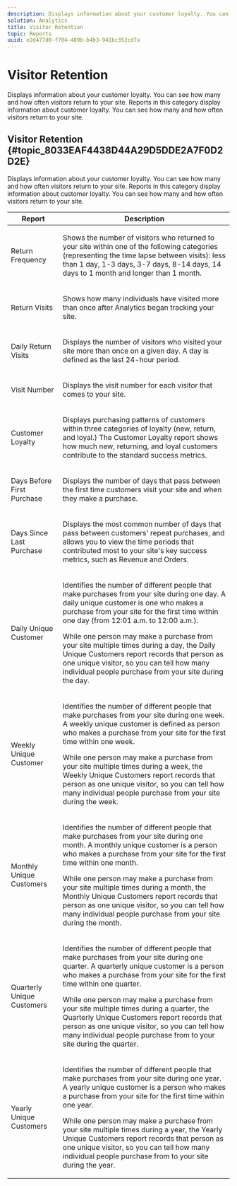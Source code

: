 ```yaml
---
description: Displays information about your customer loyalty. You can see how many and how often visitors return to your site. Reports in this category display information about customer loyalty. You can see how many and how often visitors return to your site.
solution: Analytics
title: Visitor Retention
topic: Reports
uuid: e2d477d0-f704-489b-b4b3-941bc352cd7a
---
```


# Visitor Retention

Displays information about your customer loyalty. You can see how many and how often visitors return to your site. Reports in this category display information about customer loyalty. You can see how many and how often visitors return to your site.

## Visitor Retention {#topic_8033EAF4438D44A29D5DDE2A7F0D2D2E}

Displays information about your customer loyalty. You can see how many and how often visitors return to your site. Reports in this category display information about customer loyalty. You can see how many and how often visitors return to your site.

<table id="table_486948EB47664B90BDF9915314B572B0"> 
 <thead> 
  <tr> 
   <th colname="col1" class="entry"> Report </th> 
   <th colname="col2" class="entry"> Description </th> 
  </tr> 
 </thead>
 <tbody> 
  <tr> 
   <td colname="col1"> Return Frequency </td> 
   <td colname="col2"> <p>Shows the number of visitors who returned to your site within one of the following categories (representing the time lapse between visits): less than 1 day, 1-3 days, 3-7 days, 8-14 days, 14 days to 1 month and longer than 1 month. </p> </td> 
  </tr> 
  <tr> 
   <td colname="col1"> Return Visits </td> 
   <td colname="col2"> <p>Shows how many individuals have visited more than once after Analytics began tracking your site. </p> </td> 
  </tr> 
  <tr> 
   <td colname="col1"> Daily Return Visits </td> 
   <td colname="col2"> <p>Displays the number of visitors who visited your site more than once on a given day. A day is defined as the last 24-hour period. </p> </td> 
  </tr> 
  <tr> 
   <td colname="col1"> Visit Number </td> 
   <td colname="col2"> <p>Displays the visit number for each visitor that comes to your site. </p> </td> 
  </tr> 
  <tr> 
   <td colname="col1"> Customer Loyalty </td> 
   <td colname="col2"> <p>Displays purchasing patterns of customers within three categories of loyalty (new, return, and loyal.) The <span class="wintitle"> Customer Loyalty</span> report shows how much new, returning, and loyal customers contribute to the standard success metrics. </p> </td> 
  </tr> 
  <tr> 
   <td colname="col1"> Days Before First Purchase </td> 
   <td colname="col2"> <p>Displays the number of days that pass between the first time customers visit your site and when they make a purchase. </p> </td> 
  </tr> 
  <tr> 
   <td colname="col1"> Days Since Last Purchase </td> 
   <td colname="col2"> <p>Displays the most common number of days that pass between customers' repeat purchases, and allows you to view the time periods that contributed most to your site's key success metrics, such as Revenue and Orders. </p> </td> 
  </tr> 
  <tr> 
   <td colname="col1"> Daily Unique Customer </td> 
   <td colname="col2"> <p>Identifies the number of different people that make purchases from your site during one day. A daily unique customer is one who makes a purchase from your site for the first time within one day (from 12:01 a.m. to 12:00 a.m.). </p> <p>While one person may make a purchase from your site multiple times during a day, the <span class="wintitle"> Daily Unique Customers</span> report records that person as one unique visitor, so you can tell how many individual people purchase from your site during the day. </p> </td> 
  </tr> 
  <tr> 
   <td colname="col1"> Weekly Unique Customer </td> 
   <td colname="col2"> <p>Identifies the number of different people that make purchases from your site during one week. A weekly unique customer is defined as person who makes a purchase from your site for the first time within one week. </p> <p>While one person may make a purchase from your site multiple times during a week, the <span class="wintitle"> Weekly Unique Customers</span> report records that person as one unique visitor, so you can tell how many individual people purchase from your site during the week. </p> </td> 
  </tr> 
  <tr> 
   <td colname="col1"> Monthly Unique Customers </td> 
   <td colname="col2"> <p>Identifies the number of different people that make purchases from your site during one month. A monthly unique customer is a person who makes a purchase from your site for the first time within one month. </p> <p>While one person may make a purchase from your site multiple times during a month, the <span class="wintitle"> Monthly Unique Customers</span> report records that person as one unique visitor, so you can tell how many individual people purchase from your site during the month. </p> </td> 
  </tr> 
  <tr> 
   <td colname="col1"> Quarterly Unique Customers </td> 
   <td colname="col2"> <p>Identifies the number of different people that make purchases from your site during one quarter. A quarterly unique customer is a person who makes a purchase from your site for the first time within one quarter. </p> <p>While one person may make a purchase from your site multiple times during a quarter, the <span class="wintitle"> Quarterly Unique Customers</span> report records that person as one unique visitor, so you can tell how many individual people purchase from to your site during the quarter. </p> </td> 
  </tr> 
  <tr> 
   <td colname="col1"> Yearly Unique Customers </td> 
   <td colname="col2"> <p>Identifies the number of different people that make purchases from your site during one year. A yearly unique customer is a person who makes a purchase from your site for the first time within one year. </p> <p>While one person may make a purchase from your site multiple times during a year, the <span class="wintitle"> Yearly Unique Customers</span> report records that person as one unique visitor, so you can tell how many individual people purchase from to your site during the year. </p> </td> 
  </tr> 
 </tbody> 
</table>

